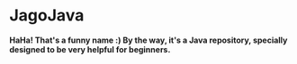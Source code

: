 # JagoJava
<strong>HaHa! That's a funny name :) By the way, it's a Java repository, specially designed to be very helpful for beginners.</strong>
